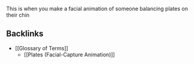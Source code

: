 This is when you make a facial animation of someone balancing plates on their chin
## Backlinks
* [[Glossary of Terms]]
	* [[Plates (Facial-Capture Animation)]]

